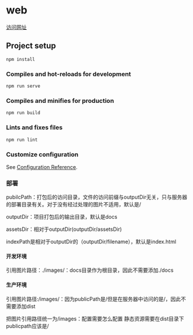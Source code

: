 # web
[访问网址](https://wisdomwindy.github.io/)
## Project setup
```
npm install
```

### Compiles and hot-reloads for development
```
npm run serve
```

### Compiles and minifies for production
```
npm run build
```

### Lints and fixes files
```
npm run lint
```

### Customize configuration
See [Configuration Reference](https://cli.vuejs.org/config/).

### 部署

pubilcPath：打包后的访问目录，文件的访问前缀与outputDir无关，只与服务器的部署目录有关。对于没有经过处理的图片不适用，默认是/

outputDir：项目打包后的输出目录，默认是docs

assetsDir：相对于outputDir(outputDir/assetsDir)

indexPath是相对于outputDir的（outputDir/filename），默认是index.html

#### 开发环境

引用图片路径：./images/：docs目录作为根目录，因此不需要添加./docs

#### 生产环境

引用图片路径:/images/：因为publicPath是/但是在服务器中访问的是/，因此不需要添加dist


把图片引用路径统一为/images：配置需要怎么配置
静态资源需要在dist目录下
publicpath应该是/
